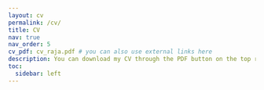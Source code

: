 ```yaml
---
layout: cv
permalink: /cv/
title: CV
nav: true
nav_order: 5
cv_pdf: cv_raja.pdf # you can also use external links here
description: You can download my CV through the PDF button on the top right (last updated - February 6th, 2025).
toc:
  sidebar: left
---
```

